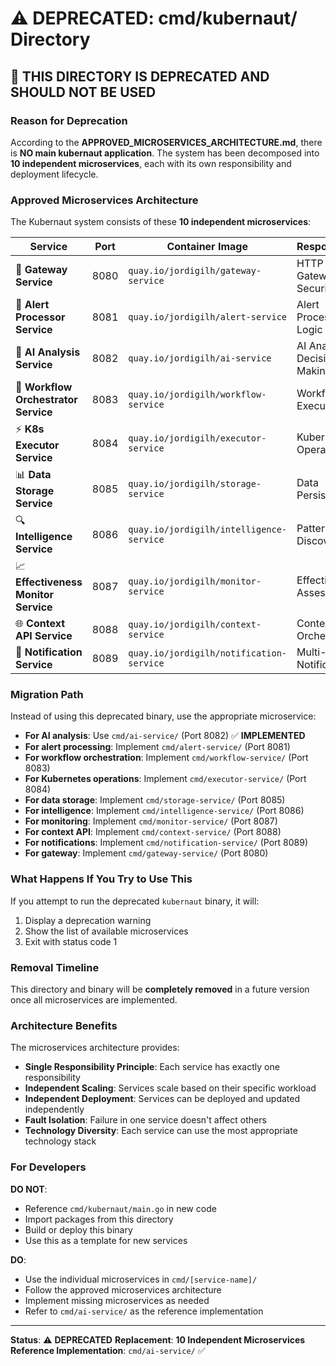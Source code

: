 # ⚠️ DEPRECATED: cmd/kubernaut/ Directory

## 🚨 **THIS DIRECTORY IS DEPRECATED AND SHOULD NOT BE USED**

### **Reason for Deprecation**

According to the **APPROVED_MICROSERVICES_ARCHITECTURE.md**, there is **NO main kubernaut application**. The system has been decomposed into **10 independent microservices**, each with its own responsibility and deployment lifecycle.

### **Approved Microservices Architecture**

The Kubernaut system consists of these **10 independent microservices**:

| Service | Port | Container Image | Responsibility |
|---------|------|----------------|----------------|
| 🔗 **Gateway Service** | 8080 | `quay.io/jordigilh/gateway-service` | HTTP Gateway & Security |
| 🧠 **Alert Processor Service** | 8081 | `quay.io/jordigilh/alert-service` | Alert Processing Logic |
| 🤖 **AI Analysis Service** | 8082 | `quay.io/jordigilh/ai-service` | AI Analysis & Decision Making |
| 🎯 **Workflow Orchestrator Service** | 8083 | `quay.io/jordigilh/workflow-service` | Workflow Execution |
| ⚡ **K8s Executor Service** | 8084 | `quay.io/jordigilh/executor-service` | Kubernetes Operations |
| 📊 **Data Storage Service** | 8085 | `quay.io/jordigilh/storage-service` | Data Persistence |
| 🔍 **Intelligence Service** | 8086 | `quay.io/jordigilh/intelligence-service` | Pattern Discovery |
| 📈 **Effectiveness Monitor Service** | 8087 | `quay.io/jordigilh/monitor-service` | Effectiveness Assessment |
| 🌐 **Context API Service** | 8088 | `quay.io/jordigilh/context-service` | Context Orchestration |
| 📢 **Notification Service** | 8089 | `quay.io/jordigilh/notification-service` | Multi-Channel Notifications |

### **Migration Path**

Instead of using this deprecated binary, use the appropriate microservice:

- **For AI analysis**: Use `cmd/ai-service/` (Port 8082) ✅ **IMPLEMENTED**
- **For alert processing**: Implement `cmd/alert-service/` (Port 8081)
- **For workflow orchestration**: Implement `cmd/workflow-service/` (Port 8083)
- **For Kubernetes operations**: Implement `cmd/executor-service/` (Port 8084)
- **For data storage**: Implement `cmd/storage-service/` (Port 8085)
- **For intelligence**: Implement `cmd/intelligence-service/` (Port 8086)
- **For monitoring**: Implement `cmd/monitor-service/` (Port 8087)
- **For context API**: Implement `cmd/context-service/` (Port 8088)
- **For notifications**: Implement `cmd/notification-service/` (Port 8089)
- **For gateway**: Implement `cmd/gateway-service/` (Port 8080)

### **What Happens If You Try to Use This**

If you attempt to run the deprecated `kubernaut` binary, it will:

1. Display a deprecation warning
2. Show the list of available microservices
3. Exit with status code 1

### **Removal Timeline**

This directory and binary will be **completely removed** in a future version once all microservices are implemented.

### **Architecture Benefits**

The microservices architecture provides:

- **Single Responsibility Principle**: Each service has exactly one responsibility
- **Independent Scaling**: Services scale based on their specific workload
- **Independent Deployment**: Services can be deployed and updated independently
- **Fault Isolation**: Failure in one service doesn't affect others
- **Technology Diversity**: Each service can use the most appropriate technology stack

### **For Developers**

**DO NOT**:
- Reference `cmd/kubernaut/main.go` in new code
- Import packages from this directory
- Build or deploy this binary
- Use this as a template for new services

**DO**:
- Use the individual microservices in `cmd/[service-name]/`
- Follow the approved microservices architecture
- Implement missing microservices as needed
- Refer to `cmd/ai-service/` as the reference implementation

---

**Status**: ⚠️ **DEPRECATED**
**Replacement**: **10 Independent Microservices**
**Reference Implementation**: `cmd/ai-service/` ✅


